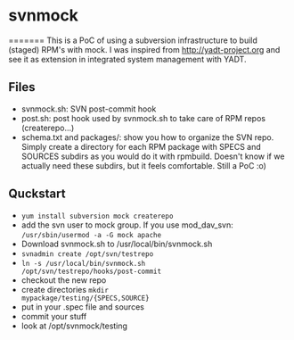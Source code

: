 # svnmock
=======
This is a PoC of using a subversion infrastructure to build (staged) RPM's with mock.
I was inspired from http://yadt-project.org and see it as extension in integrated system management with YADT.

## Files
 * svnmock.sh: SVN post-commit hook
 * post.sh: post hook used by svnmock.sh to take care of RPM repos (createrepo...)
 * schema.txt and packages/: show you how to organize the SVN repo.
Simply create a directory for each RPM package with SPECS and SOURCES subdirs as you would do it with rpmbuild. Doesn't know if we actually need these subdirs, but it feels comfortable. Still a PoC :o)

## Quckstart
 * <code>yum install subversion mock createrepo</code>
 * add the svn user to mock group. If you use mod_dav_svn: <code>/usr/sbin/usermod -a -G mock apache</code>
 * Download svnmock.sh to /usr/local/bin/svnmock.sh
 * <code>svnadmin create /opt/svn/testrepo</code>
 * <code>ln -s /usr/local/bin/svnmock.sh /opt/svn/testrepo/hooks/post-commit</code>
 * checkout the new repo
 * create directories <code>mkdir mypackage/testing/{SPECS,SOURCE}</code>
 * put in your .spec file and sources
 * commit your stuff
 * look at /opt/svnmock/testing
